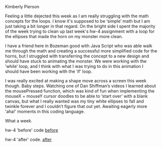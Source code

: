 ##
Kimberly Pierson

Feeling a little dejected this week as I am really struggling with the math concepts for the loops. I know it's supposed to be ‘simple’ math but I am just taking a bit longer in that regard.
On the bright side I spent the majority of the week trying to clean up last week's hw-4 assignment with a loop for the ellipses that made the horn on my monster more clean.

I have a friend here in Bozeman good with Java Script who was able walk me through the math and creating a successful more simplified code for the horns, but I struggled with transferring the concept to a new design and should have stuck to animating the monster. We were working with the ’while’ loop, and I think with what I was trying to do in this animation I should have been working with the ‘if’ loop.

I was really excited at making a shape move across a screen this week though. Baby steps. Watching one of Dan Shiffman’s videos I learned about the mousePressed function, which was kind of fun when implementing the mouseX + mouseY cursor doodles to be  able to ‘start over’ with a blank canvas, but what I really wanted was my tiny white ellipses to fall and twinkle forever and I couldn’t figure that out yet. Awaiting eagerly more 'aha!' moments in this coding language.

What a week.

hw-4 'before' code
[before](insanity.PNG)

hw-4 'after' code.
[after](lessinsane.PNG)
